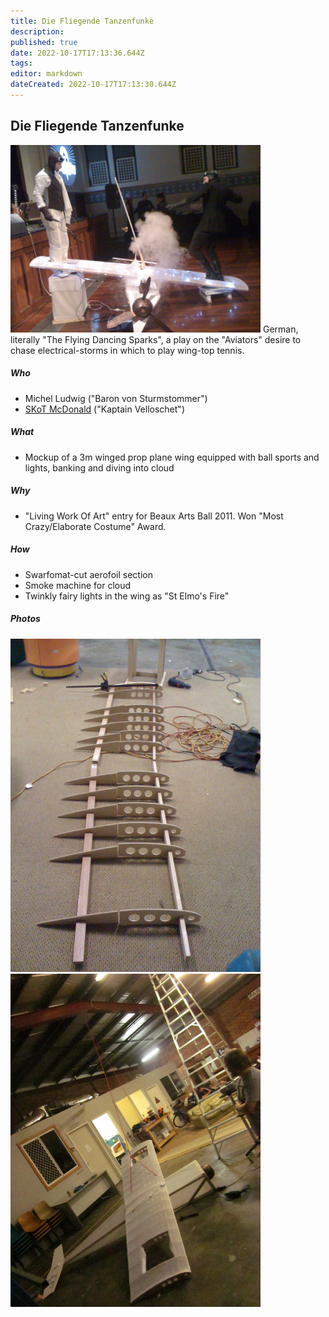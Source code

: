 ```yaml
---
title: Die Fliegende Tanzenfunke
description: 
published: true
date: 2022-10-17T17:13:36.644Z
tags: 
editor: markdown
dateCreated: 2022-10-17T17:13:30.644Z
---
```


## Die Fliegende Tanzenfunke

<img src="/projects/174906_10150253411311394_626921393_8121178_6218069_o.jpg" class="align-right" width="400" alt="174906_10150253411311394_626921393_8121178_6218069_o.jpg" /> German, literally "The Flying Dancing Sparks", a play on the "Aviators" desire to chase electrical-storms in which to play wing-top tennis.

##### Who

-   Michel Ludwig ("Baron von Sturmstommer")
-   [SKoT McDonald](/user/skot) ("Kaptain Velloschet")

##### What

-   Mockup of a 3m winged prop plane wing equipped with ball sports and lights, banking and diving into cloud

##### Why

-   "Living Work Of Art" entry for Beaux Arts Ball 2011. Won "Most Crazy/Elaborate Costume" Award.

##### How

-   Swarfomat-cut aerofoil section
-   Smoke machine for cloud
-   Twinkly fairy lights in the wing as "St Elmo's Fire"

##### Photos

<img src="/projects/barnstorm1.jpg" width="400" /><img src="/projects/img_2717.jpg" class="align-right" width="400" />
